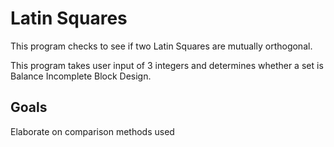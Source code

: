 # Latin Squares

This program checks to see if two Latin Squares are mutually orthogonal.

This program takes user input of 3 integers and determines whether a set is Balance Incomplete Block Design.

## Goals

Elaborate on comparison methods used
